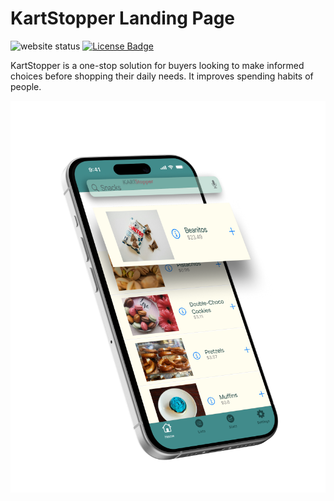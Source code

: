 # KartStopper Landing Page

 ![website status](https://img.shields.io/website?url=https%3A%2F%2Fashish-brahma.github.io%2Fkartstoppersite%2F)
 [![License Badge](https://img.shields.io/github/license/ashish-brahma/kartstoppersite)](LICENSE)

KartStopper is a one-stop solution for buyers looking to make informed choices before shopping their daily needs. It improves spending habits of people.

<picture>
  <source media="(min-width: 1200px)" srcset="content/hero-lg.png">
  <source media="(min-width: 576px)" srcset="content/hero-md.png">
  <img src="content/mockscreen-sm.png" alt="Hero image displaying the app mockup on an iPhone 15 with a red tag image streching across the entire background width.">
</picture>  
